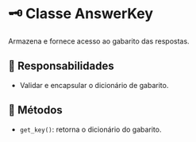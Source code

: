 # 🗝️ Classe AnswerKey

Armazena e fornece acesso ao gabarito das respostas.

## 🧠 Responsabilidades
- Validar e encapsular o dicionário de gabarito.

## 🔧 Métodos
- `get_key()`: retorna o dicionário do gabarito.
